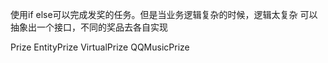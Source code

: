 使用if else可以完成发奖的任务。但是当业务逻辑复杂的时候，逻辑太复杂
可以抽象出一个接口，不同的奖品去各自实现

Prize
    EntityPrize
    VirtualPrize
    QQMusicPrize